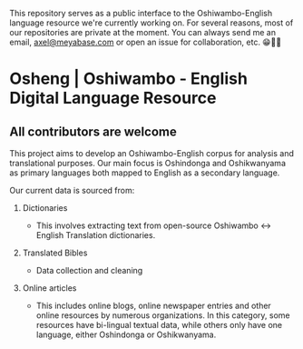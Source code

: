 This repository serves as a public interface to the Oshiwambo-English language resource we're currently working on. For several reasons, most of our repositories are private at the moment. You can always send me an email, axel@meyabase.com or open an issue for collaboration, etc. 😁🤞🏾

# Osheng | Oshiwambo - English Digital Language Resource
## All contributors are welcome

This project aims to develop an Oshiwambo-English corpus for analysis and translational purposes. Our main focus is Oshindonga and Oshikwanyama as primary languages both mapped to English as a secondary language.

Our current data is sourced from:

1. Dictionaries
    - This involves extracting text from open-source Oshiwambo <-> English Translation dictionaries.

1. Translated Bibles
    - Data collection and cleaning

1. Online articles
    - This includes online blogs, online newspaper entries and other online resources by numerous organizations. In this category, some resources have bi-lingual textual data, while others only have one language, either Oshindonga or Oshikwanyama.
